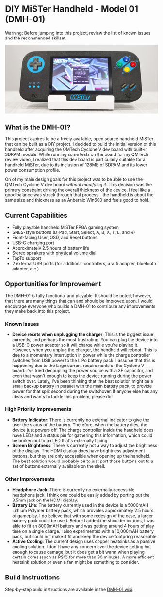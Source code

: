 # DIY MiSTer Handheld - Model 01 (DMH-01)
Warning: Before jumping into this project, review the list of known issues and the recommended skillset.

![DIY MiSTer Handheld Model 01](images/dmh-01.JPG)

## What is the DMH-01?
This project aspires to be a freely available, open source handheld MiSTer that can be built as a DIY project. I decided to build the initial version of this handheld after acquiring the QMTech Cyclone V dev board with built-in SDRAM module. While running some tests on the board for my QMTech review video, I realized that this dev board is particularly suitable for a handheld MiSTer, due to its inclusion of 128MB of SDRAM and its lower power consumption profile.

On of my main design goals for this project was to be able to use the QMTech Cyclone V dev board _without modifying it_. This decision was the primary constraint driving the overall thickness of the device. I feel like a good balance was struck through that process - the handheld is about the same size and thickness as an Anbernic Win600 and feels good to hold.

## Current Capabilities
* Fully playable handheld MiSTer FPGA gaming system
* SNES-style buttons (D-Pad, Start, Select, A, B, X, Y, L, and R)
* Front-facing User, OSD, and Reset buttons
* USB-C charging port
* Approximately 2.5 hours of battery life
* Stereo speakers with physical volume dial
* TapTo support
* 2 external USB ports (for additional controllers, a wifi adapter, bluetooth adapter, etc.)

## Opportunities for Improvement
The DMH-01 is fully functional and playable. It should be noted, however, that there are many things that can and should be improved upon. I would encourage everyone who builds a DMH-01 to contribute any improvements they make back into this project.

### Known Issues
* **Device resets when unplugging the charger**: This is the biggest issue currently, and perhaps the most frustrating. You can plug the device into a USB-C power adapter so it will charge while you're playing it. However, when you unplug the charger, the handheld will reboot. This is due to a momentary interruption in power while the charge controller switches from USB power to the LiPo battery pack. I assume that this is happening due to the large current requirements of the Cyclone V board. I've tried decoupling the power source with a 3F capacitor, and even that wasn't enough to keep the device running during the power switch over. Lately, I've been thinking that the best solution might be a small backup battery in parallel with the main battery pack, to provide power for that split second during the switchover. If anyone else has any ideas and wants to tackle this problem, please do!

### High Priority Improvements
* **Battery Indicator**: There is currently no external indicator to give the user the status of the battery. Therefore, when the battery dies, the device just powers off. The charge controller inside the handheld does have LEDs and a status pin for gathering this information, which could be broken out to an LED that's externally facing.
* **Screen Brightness**: There is currently not a way to adjust the brightness of the display. The HDMI display does have brightness adjustment buttons, but they are only accessible when opening up the handheld. The best solution would probably be to just port those buttons out to a set of buttons externally available on the shell.

### Other Improvements
* **Headphone Jack**: There is currently no externally accessible headphone jack. I think one could be easily added by porting out the 3.5mm jack on the HDMI display.
* **Battery Life**: The battery currently used in the device is a 5000mAH Lithium Polymer battery pack, which provides approximately 2.5 hours of gameplay. I do believe that with some redesign of the case, a larger battery pack could be used. Before I added the shoulder buttons, I was able to fit an 8000mAH battery and was getting around 4 hours of play time on a single charge. I also experimented with a 10,000mAH battery pack, but could not make it fit and keep the device footpring reasonable.
* **Active Cooling**: The current design uses copper heatsinks as a passive cooling solution. I don't have any concern over the device getting hot enough to cause damage, but it does get a bit warm when playing certain cores (such as PSX) for more than 30 minutes. A more efficient heatsink solution or even a fan might be something to consider.

## Build Instructions
Step-by-step build instructions are available in the [DMH-01 wiki](https://github.com/whatskenmaking/DIY-MiSTer-Handheld/wiki).